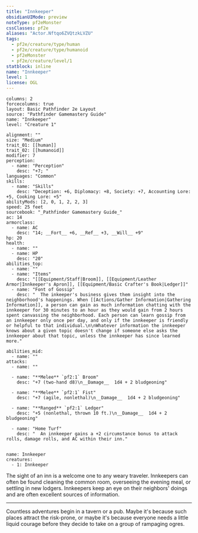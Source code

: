 ```yaml
---
title: "Innkeeper"
obsidianUIMode: preview
noteType: pf2eMonster
cssClasses: pf2e
aliases: "Actor.Nftqo6ZVQtzkLVZU" 
tags:
  - pf2e/creature/type/human
  - pf2e/creature/type/humanoid
  - pf2eMonster
  - pf2e/creature/level/1
statblock: inline
name: "Innkeeper"
level: 1
license: OGL
---
```


```statblock
columns: 2
forcecolumns: true
layout: Basic Pathfinder 2e Layout
source: "Pathfinder Gamemastery Guide"
name: "Innkeeper"
level: "Creature 1"

alignment: ""
size: "Medium"
trait_01: [[human]]
trait_02: [[humanoid]]
modifier: 7
perception:
  - name: "Perception"
    desc: "+7; "
languages: "Common"
skills:
  - name: "Skills"
    desc: "Deception: +6, Diplomacy: +8, Society: +7, Accounting Lore: +5, Cooking Lore: +5"
abilityMods: [2, 0, 1, 2, 2, 3]
speed: 25 feet
sourcebook: "_Pathfinder Gamemastery Guide_"
ac: 14
armorclass:
  - name: AC
    desc: "14; __Fort__ +6, __Ref__ +3, __Will__ +9"
hp: 20
health:
  - name: ""
  - name: HP
    desc: "20"
abilities_top:
  - name: ""
  - name: "Items"
    desc: "[[Equipment/Staff|Broom]], [[Equipment/Leather Armor|Innkeeper's Apron]], [[Equipment/Basic Crafter's Book|Ledger]]"
  - name: "Font of Gossip"
    desc: "  The inkeeper's business gives them insight into the neighborhood's happenings. When [[Actions/Gather Information|Gathering Information]], a person can gain as much information chatting with the innkeeper for 30 minutes to an hour as they would gain from 2 hours spent canvassing the neighborhood. Each person can learn gossip from an innkeeper only once per day, and only if the innkeeper is friendly or helpful to that individual.\n\nWhatever information the innkeeper knows about a given topic doesn't change if someone else asks the innkeeper about that topic, unless the innkeeper has since learned more."

abilities_mid:
  - name: ""
attacks:
  - name: ""

  - name: "**Melee** `pf2:1` Broom"
    desc: "+7 (two-hand d8)\n__Damage__  1d4 + 2 bludgeoning"

  - name: "**Melee** `pf2:1` Fist"
    desc: "+7 (agile, nonlethal)\n__Damage__  1d4 + 2 bludgeoning"

  - name: "**Ranged** `pf2:1` Ledger"
    desc: "+5 (nonlethal, thrown 10 ft.)\n__Damage__  1d4 + 2 bludgeoning"

  - name: "Home Turf"
    desc: "  An innkeeper gains a +2 circumstance bonus to attack rolls, damage rolls, and AC within their inn."
 
```

```encounter-table
name: Innkeeper
creatures:
  - 1: Innkeeper
```



The sight of an inn is a welcome one to any weary traveler. Innkeepers can often be found cleaning the common room, overseeing the evening meal, or settling in new lodgers. Innkeepers keep an eye on their neighbors' doings and are often excellent sources of information.

* * *

Countless adventures begin in a tavern or a pub. Maybe it's because such places attract the risk-prone, or maybe it's because everyone needs a little liquid courage before they decide to take on a group of rampaging ogres.
